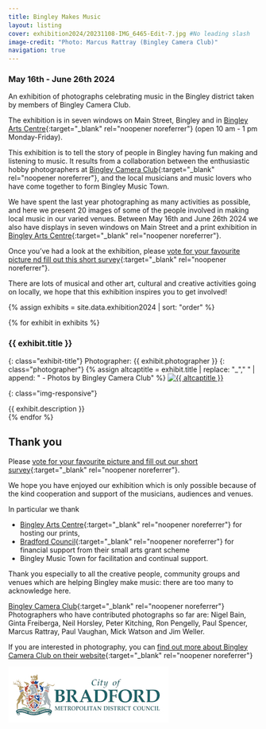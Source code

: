 ```yaml
---
title: Bingley Makes Music
layout: listing
cover: exhibition2024/20231108-IMG_6465-Edit-7.jpg #No leading slash
image-credit: "Photo: Marcus Rattray (Bingley Camera Club)"
navigation: true
---
```


### May 16th - June 26th 2024

An exhibition of photographs celebrating music in the Bingley district taken by members of Bingley Camera Club.

The exhibition is in seven windows on Main Street, Bingley and in [Bingley Arts Centre<i class="fa fa-external-link" aria-hidden="true"></i>](https://www.bingleyartscentre.co.uk/){:target="_blank" rel="noopener noreferrer"} (open 10 am - 1 pm Monday-Friday).

This exhibition is to tell the story of people in Bingley having fun making and listening to music. It results from a collaboration between the enthusiastic hobby photographers at [Bingley Camera Club<i class="fa fa-external-link" aria-hidden="true"></i>](https://www.bingleycameraclub.org.uk/){:target="_blank" rel="noopener noreferrer"}, and the local musicians and music lovers who have come together to form Bingley Music Town. 

We have spent the last year photographing as many activities as possible, and here we present 20 images of some of the people involved in making local music in our varied venues. Between May 16th and June 26th 2024 we also have displays in seven windows on Main Street and a print exhibition in [Bingley Arts Centre<i class="fa fa-external-link" aria-hidden="true"></i>](https://www.bingleyartscentre.co.uk/){:target="_blank" rel="noopener noreferrer"}. 

Once you’ve had a look at the exhibition, please [vote for your favourite picture nd fill out this short survey<i class="fa fa-external-link" aria-hidden="true"></i>](https://forms.gle/Q2goqRhdL4eGWZwZ9){:target="_blank" rel="noopener noreferrer"}.

There are lots of musical and other art, cultural and creative activities going on locally, we hope that this exhibition inspires you to get involved!

{% assign exhibits = site.data.exhibition2024 | sort: "order" %}
<div class="row row-cols-1 d-flex align-items-stretch exhibition" markdown="1">

{% for exhibit in exhibits %}
### {{ exhibit.title }}
{: class="exhibit-title"}
Photographer: {{ exhibit.photographer }}
{: class="photographer"}
{% assign altcaptitle = exhibit.title | replace: "_"," " | append: " - Photos by Bingley Camera Club" %}
<a href="{{site.baseurl}}/assets/images/exhibition2024/{{ exhibit.image }}" data-toggle="lightbox" data-gallery="example-gallery" data-caption="{{ altcaptitle }}" class="col-sm-4"><img src="{{site.baseurl}}/assets/images/exhibition2024/{{ exhibit.image }}" alt="{{ altcaptitle }}" title="{{ altcaptitle }}" class="img-fluid" /></a>
<!-- ![exhibit.title](assets/images/exhibition2024/{{ exhibit.image }}) -->
{: class="img-responsive"}
<div class="exhibit-description" markdown="1">{{ exhibit.description }}</div>
{% endfor %}
</div>

## Thank you

Please [vote for your favourite picture and fill out our short survey<i class="fa fa-external-link" aria-hidden="true"></i>](https://forms.gle/Q2goqRhdL4eGWZwZ9){:target="_blank" rel="noopener noreferrer"}.

We hope you have enjoyed our exhibition which is only possible because of the kind cooperation and support of the musicians, audiences and venues. 

In particular we thank
* [Bingley Arts Centre<i class="fa fa-external-link" aria-hidden="true"></i>](https://www.bingleyartscentre.co.uk/){:target="_blank" rel="noopener noreferrer"} for hosting our prints, 
* [Bradford Council<i class="fa fa-external-link" aria-hidden="true"></i>](){:target="_blank" rel="noopener noreferrer"} for financial support from their small arts grant scheme 
* Bingley Music Town for facilitation and continual support. 

Thank you especially to all the creative people, community groups and venues which are helping Bingley make music: there are too many to acknowledge here. 

[Bingley Camera Club<i class="fa fa-external-link" aria-hidden="true"></i>](https://www.bingleycameraclub.org.uk/){:target="_blank" rel="noopener noreferrer"} Photographers who have contributed photographs so far are: Nigel Bain, Ginta Freiberga, Neil Horsley, Peter Kitching, Ron Pengelly, Paul 
Spencer, Marcus Rattray, Paul Vaughan, Mick Watson and Jim Weller.


If you are interested in photography, you can [find out more about Bingley Camera Club on their website<i class="fa fa-external-link" aria-hidden="true"></i>](https://www.bingleycameraclub.org.uk/){:target="_blank" rel="noopener noreferrer"}

![Bradford Council Logo](assets/images/bradford.jpg)


